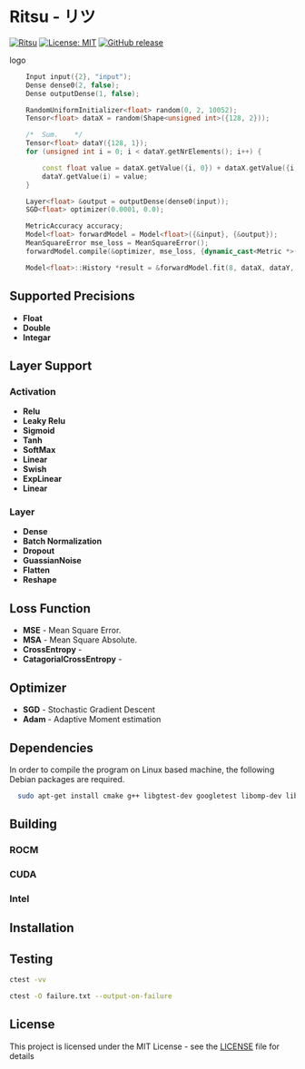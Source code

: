 # Ritsu - リツ
[![Ritsu](https://github.com/voldien/ritsu/actions/workflows/ci.yml/badge.svg)](https://github.com/voldien/ritsu/actions/workflows/ci.yml)
[![License: MIT](https://img.shields.io/badge/License-MIT-yellow.svg)](https://opensource.org/licenses/MIT)
[![GitHub release](https://img.shields.io/github/release/voldien/ritsu.svg)](https://github.com/voldien/ritsu/releases)

logo
[]()

```cpp
	Input input({2}, "input");
	Dense dense0(2, false);
	Dense outputDense(1, false);

	RandomUniformInitializer<float> random(0, 2, 10052);
	Tensor<float> dataX = random(Shape<unsigned int>({128, 2}));

	/*	Sum.	*/
	Tensor<float> dataY({128, 1});
	for (unsigned int i = 0; i < dataY.getNrElements(); i++) {

		const float value = dataX.getValue({i, 0}) + dataX.getValue({i, 1});
		dataY.getValue(i) = value;
	}

	Layer<float> &output = outputDense(dense0(input));
	SGD<float> optimizer(0.0001, 0.0);

	MetricAccuracy accuracy;
	Model<float> forwardModel = Model<float>({&input}, {&output});
	MeanSquareError mse_loss = MeanSquareError();
	forwardModel.compile(&optimizer, mse_loss, {dynamic_cast<Metric *>(&accuracy)});

	Model<float>::History *result = &forwardModel.fit(8, dataX, dataY, 1, 0, false, false);

```

## Supported Precisions

- **Float**
- **Double**
- **Integar**

## Layer Support

### Activation

- **Relu**
- **Leaky Relu**
- **Sigmoid**
- **Tanh**
- **SoftMax**
- **Linear**
- **Swish**
- **ExpLinear**
- **Linear**

### Layer
- **Dense**
- **Batch Normalization**
- **Dropout**
- **GuassianNoise**
- **Flatten**
- **Reshape**

## Loss Function
- **MSE** - Mean Square Error.
- **MSA** - Mean Square Absolute.
- **CrossEntropy** - 
- **CatagorialCrossEntropy** - 

## Optimizer

- **SGD** - Stochastic Gradient Descent
- **Adam** - Adaptive Moment estimation

## Dependencies

In order to compile the program on Linux based machine, the following Debian packages are required.

```bash
  sudo apt-get install cmake g++ libgtest-dev googletest libomp-dev libjemalloc-dev
```

## Building

### ROCM

### CUDA

### Intel

## Installation

## Testing

```bash
ctest -vv
```

```bash
ctest -O failure.txt --output-on-failure
```

## License

This project is licensed under the MIT License - see the [LICENSE](LICENSE) file for details